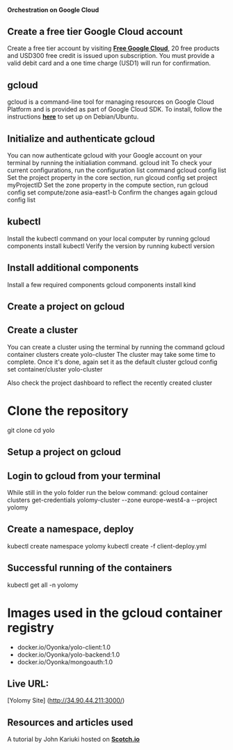 #### Orchestration on Google Cloud
## Create a free tier Google Cloud account

Create a free tier account by visiting [**Free Google Cloud**](https://cloud.google.com/free), 20 free products and USD300 free credit is issued upon subscription. You must provide a valid debit card and a one time charge (USD1) will run for confirmation.

## gcloud
gcloud is a command-line tool for managing resources on Google Cloud Platform and is provided as part of Google Cloud SDK. To install, follow the instructions [**here**](https://cloud.google.com/sdk/docs/install) to set up on Debian/Ubuntu.

## Initialize and authenticate gcloud
You can now authenticate gcloud with your Google account on your terminal by running the initialiation command. 
gcloud init
To check your current configurations, run the configuration list command
gcloud config list
Set the project property in the core section, run
glcoud config set project myProjectID
Set the zone property in the compute section, run
gcloud config set compute/zone asia-east1-b
Confirm the changes again
gcloud config list

## kubectl
Install the kubectl command on your local computer by running
gcloud components install kubectl
Verify the version by running
kubectl version
## Install additional components
Install a few required components 
gcloud components install kind

## Create a project on gcloud

## Create a cluster
You can create a cluster using the terminal by running the command
gcloud container clusters create yolo-cluster
The cluster may take some time to complete. Once it's done, again set it as the default cluster
gcloud config set container/cluster yolo-cluster

Also check the project dashboard to reflect the recently created cluster
# Clone the repository
git clone
cd yolo
## Setup a project on gcloud

## Login to gcloud from your terminal
While still in the yolo folder run the below command:
gcloud container clusters get-credentials yolomy-cluster --zone europe-west4-a --project yolomy

## Create a namespace, deploy
kubectl create namespace yolomy
kubectl create -f client-deploy.yml


## Successful running of the containers
kubectl get all -n yolomy

# Images used in the gcloud container registry

- docker.io/Oyonka/yolo-client:1.0
- docker.io/Oyonka/yolo-backend:1.0
- docker.io/Oyonka/mongoauth:1.0

## Live URL:
[Yolomy Site] (http://34.90.44.211:3000/)

## Resources and articles used
A tutorial by John Kariuki hosted on [**Scotch.io**](https://scotch.io/tutorials/google-cloud-platform-i-deploy-a-docker-app-to-google-container-engine-with-kubernetes)
